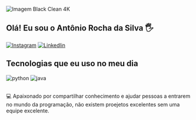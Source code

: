 ![Imagem Black Clean 4K](./wp10431873-black-clean-4k-wallpapers.jpg)

## Olá! Eu sou o Antônio Rocha da Silva 🖐️

[![Instagram](https://img.shields.io/badge/Instagram-E4405F?style=for-the-badge&logo=instagram&logoColor=white)](https://www.instagram.com/paozinho_6254/)
[![Linkedlin](https://img.shields.io/badge/LinkedIn-0077B5?style=for-the-badge&logo=linkedin&logoColor=white)](https://br.linkedin.com/in/ant%C3%B4nio-rocha-da-silva-a45a9b307)

## Tecnologias que eu uso no meu dia

<div style="display: inline_block">
  <img align="center" alt="python" src = "https://img.shields.io/badge/Python-14354C?style=for-the-badge&logo=python&logoColor=white" />
  <img align="center" alt="java" src = "https://img.shields.io/badge/Java-ED8B00?style=for-the-badge&logo=openjdk&logoColor=white" />


</div><br/>

💻 Apaixonado por compartilhar conhecimento e ajudar pessoas a entrarem no mundo da programação, não existem proejetos excelentes sem uma equipe excelente.

